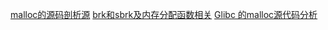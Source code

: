 [malloc的源码剖析源](http://blog.csdn.net/wxtsmart/article/details/2443393)
[brk和sbrk及内存分配函数相关](http://blog.csdn.net/ugg/article/details/4344522)
[Glibc 的malloc源代码分析](http://blog.csdn.net/ugg/article/details/4344247)

